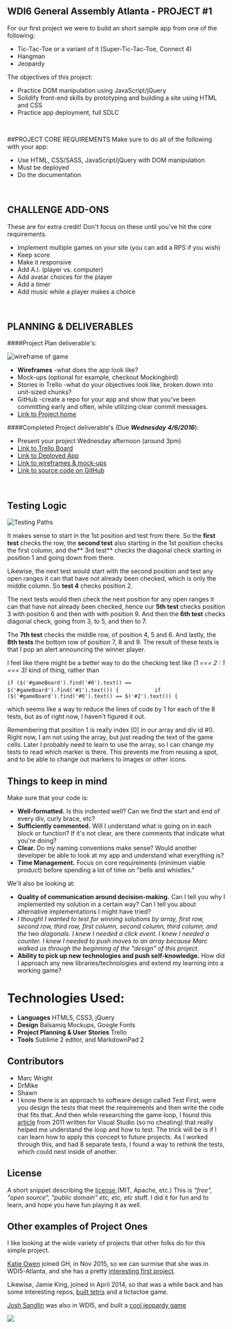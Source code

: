 ## WDI6 General Assembly Atlanta - PROJECT #1

For our first project we were to build an short sample app from one of the following:

- Tic-Tac-Toe or a variant of it (Super-Tic-Tac-Toe, Connect 4)
- Hangman
- Jeopardy

The objectives of this project:

- Practice DOM manipulation using JavaScript/jQuery
- Solidify front-end skills by prototyping and building a site using HTML and CSS
- Practice app deployment, full SDLC

<br>

##PROJECT CORE REQUIREMENTS
Make sure to do all of the following with your app:

* Use HTML, CSS/SASS, JavaScript/jQuery with DOM manipulation
* Must be deployed
* Do the documentation

<br>




## CHALLENGE ADD-ONS
These are for extra credit! Don't focus on these until you've hit the core requirements.

* Implement multiple games on your site (you can add a RPS if you wish)
* Keep score
* Make it responsive
* Add A.I. (player vs. computer)
* Add avatar choices for the player 
* Add a timer
* Add music while a player makes a choice

<br>

## PLANNING & DELIVERABLES

####Project Plan deliverable's:

![wireframe of game](https://github.com/gokemon/tictactoe/blob/gh-pages/assets/tttWireframe.png)
- **Wireframes** -what does the app look like?
- Mock-ups (optional for example, checkout Mockingbird)
- Stories in Trello -what do your objectives look like, broken down into unit-sized chunks?
- GitHub -create a repo for your app and show that you've been committing early and often, while utilizing clear commit messages.
- [Link to Project home](https://github.com/ATL-WDI-Exercises/project-one-requirements)


####Completed Project deliverable's (Due ***Wednesday 4/6/2016***):

* Present your project Wednesday afternoon (around 3pm)
* [Link to Trello Board](https://trello.com/b/3waksLMO/tic-tac-toe)
* [Link to Deployed App](http://gokemon.github.io/tictactoe/)
* [Link to wireframes & mock-ups](https://github.com/gokemon/tictactoe/blob/gh-pages/assets/tttWireframe.png)
* [Link to source code on GitHub](https://github.com/gokemon/tictactoe)

<br>


## Testing Logic

![Testing Paths](https://github.com/gokemon/tictactoe/blob/gh-pages/assets/testingPaths.png)

It makes sense to start in the 1st position and test from there. So the **first test** checks the row, the **second test** also starting in the 1st position checks the first column, and the** 3rd test** checks the diagonal check starting in position 1 and going down from there. 

Likewise, the next test would start with the second position and test any open ranges it can that have not already been checked, which is only the middle column. So **test 4** checks position 2. 

The next tests would then check the next position for any open ranges it can that have not already been checked, hence our **5th test** checks position 3 with position 6 and then with with position 9. And then the **6th test** checks diagonal check, going from 3, to 5, and then to 7. 

The **7th test** checks the middle row, of position 4, 5 and 6. And lastly, the **8th tests** the bottom row of position 7, 8 and 9. The result of these tests is that I pop an alert announcing the winner player.

I feel like there might be a better way to do the checking test like *(1 === 2 : 1 === 3)* kind of thing, rather than 

`if ($('#gameBoard').find('#0').text() == $('#gameBoard').find('#1').text()) {`
`           if ($('#gameBoard').find('#0').text() == $('#2').text()) {`
 
which seems like a way to reduce the lines of code by 1 for each of the 8 tests, but as of right now, I haven't figured it out. 

Remembering that position 1 is really index [0] in our array and div id #0. Right now, I am not using the array, but just reading the text of the game cells. 
Later I probably need to learn to use the array, so I can change my tests to read which marker is there. This prevents me from reusing a spot, and to be able to change out markers to images or other icons.


## Things to keep in mind
Make sure that your code is:

* **Well-formatted.** Is this indented well? Can we find the start and end of every div, curly brace, etc?
* **Sufficiently commented.** Will I understand what is going on in each block or function? If it's not clear, are there comments that indicate what you're doing?
* **Clear.** Do my naming conventions make sense? Would another developer be able to look at my app and understand what everything is?
* **Time Management.** Focus on core requirements (minimum viable product) before spending a lot of time on "bells and whistles."

We'll also be looking at:

* **Quality of communication around decision-making.** Can I tell you why I implemented my solution in a certain way? Can I tell you about alternative implementations I might have tried?
* *I thought I wanted to test for winning solutions by array, first row, second row, third row, first column, second column, third column, and the two diagonals. I knew I needed a click event. I knew I needed a counter. I knew I needed to push moves to an array because Marc walked us through the beginning of the "design" of this project*.
* **Ability to pick up new technologies and push self-knowledge.** How did I approach any new libraries/technologies and extend my learning into a working game?

# Technologies Used: #

- **Languages** HTML5, CSS3, jQuery
- **Design**  Balsamiq Mockups, Google Fonts
- **Project Planning & User Stories** Trello
- **Tools** Sublime 2 editor, and MarkdownPad 2


## Contributors

- Marc Wright
- DrMike
- Shawn
- I know there is an approach to software design called Test First, were you design the tests that meet the requirements and then write the code that fits that. And then while researching the game loop, I found this [article](https://lostechies.com/derekgreer/2011/03/28/effective-tests-a-test-first-example-part-1/) from 2011 written for Visual Studio (so no cheating) that really helped me understand the loop and how to test. The trick will be is if I can learn how to apply this concept to future projects. As I worked through this, and had 8 separate tests, I found a way to rethink the tests, which could nest inside of another.


## License

A short snippet describing the [license ](https://en.wikipedia.org/wiki/Free_software#Licensing "license")(MIT, Apache, etc.)
This is *"free", "open source", "public domain" etc, etc, etc* stuff.
I did it for fun and to learn, and hope you have fun playing it as well.

## Other examples of Project Ones

I like looking at the wide variety of projects that other folks do for this simple project. 

[Katie Owen](https://github.com/khowen) joined GH, in Nov 2015, so we can surmise that she was in WDI5-Atlanta, and she has a pretty [interesting first project](https://github.com/khowen/shutTheBox).

Likewise, Jamie King, joined in April 2014, so that was a while back and has some interesting repos, [built tetris](https://github.com/king0120/tetris) and a tictactoe game.

[Josh Sandlin](https://github.com/dydx) was also in WDI5, and built a [cool jeopardy game](https://github.com/dydx/jeopardy)

![](https://d13yacurqjgara.cloudfront.net/users/10118/screenshots/1545282/html5-css3-jquery-coffee2_1x.jpg)

